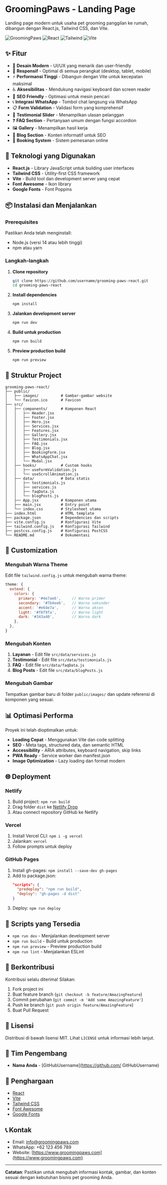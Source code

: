 # GroomingPaws - Landing Page

Landing page modern untuk usaha pet grooming panggilan ke rumah, dibangun dengan React.js, Tailwind CSS, dan Vite.

![GroomingPaws](https://img.shields.io/badge/GroomingPaws-Pet%20Grooming-blue) ![React](https://img.shields.io/badge/React-18.2.0-blue) ![Tailwind](https://img.shields.io/badge/Tailwind-3.3.0-38B2AC) ![Vite](https://img.shields.io/badge/Vite-4.3.0-646CFF)

## ✨ Fitur

- 🎨 **Desain Modern** - UI/UX yang menarik dan user-friendly
- 📱 **Responsif** - Optimal di semua perangkat (desktop, tablet, mobile)
- ⚡ **Performansi Tinggi** - Dibangun dengan Vite untuk kecepatan maksimal
- ♿ **Aksesibilitas** - Mendukung navigasi keyboard dan screen reader
- 🎯 **SEO Friendly** - Optimasi untuk mesin pencari
- 📞 **Integrasi WhatsApp** - Tombol chat langsung via WhatsApp
- 📋 **Form Validation** - Validasi form yang komprehensif
- 💬 **Testimonial Slider** - Menampilkan ulasan pelanggan
- ❓ **FAQ Section** - Pertanyaan umum dengan fungsi accordion
- 🖼️ **Gallery** - Menampilkan hasil kerja
- 📝 **Blog Section** - Konten informatif untuk SEO
- 📧 **Booking System** - Sistem pemesanan online

## 🚀 Teknologi yang Digunakan

- **React.js** - Library JavaScript untuk building user interfaces
- **Tailwind CSS** - Utility-first CSS framework
- **Vite** - Build tool dan development server yang cepat
- **Font Awesome** - Ikon library
- **Google Fonts** - Font Poppins

## 📦 Instalasi dan Menjalankan

### Prerequisites

Pastikan Anda telah menginstall:

- Node.js (versi 14 atau lebih tinggi)
- npm atau yarn

### Langkah-langkah

1. **Clone repository**

   ```bash
   git clone https://github.com/username/grooming-paws-react.git
   cd grooming-paws-react
   ```

2. **Install dependencies**

   ```bash
   npm install
   ```

3. **Jalankan development server**

   ```bash
   npm run dev
   ```

4. **Build untuk production**

   ```bash
   npm run build
   ```

5. **Preview production build**
   ```bash
   npm run preview
   ```

## 📁 Struktur Project

```
grooming-paws-react/
├── public/
│   ├── images/          # Gambar-gambar website
│   └── favicon.ico      # Favicon
├── src/
│   ├── components/      # Komponen React
│   │   ├── Header.jsx
│   │   ├── Footer.jsx
│   │   ├── Hero.jsx
│   │   ├── Services.jsx
│   │   ├── Features.jsx
│   │   ├── Gallery.jsx
│   │   ├── Testimonials.jsx
│   │   ├── FAQ.jsx
│   │   ├── Blog.jsx
│   │   ├── BookingForm.jsx
│   │   ├── WhatsAppChat.jsx
│   │   └── Modal.jsx
│   ├── hooks/           # Custom hooks
│   │   ├── useFormValidation.js
│   │   └── useScrollAnimation.js
│   ├── data/            # Data statis
│   │   ├── testimonials.js
│   │   ├── services.js
│   │   ├── faqData.js
│   │   └── blogPosts.js
│   ├── App.jsx          # Komponen utama
│   ├── main.jsx         # Entry point
│   └── index.css        # Stylesheet utama
├── index.html           # HTML template
├── package.json         # Dependencies dan scripts
├── vite.config.js       # Konfigurasi Vite
├── tailwind.config.js   # Konfigurasi Tailwind
├── postcss.config.js    # Konfigurasi PostCSS
└── README.md            # Dokumentasi
```

## 🎨 Customization

### Mengubah Warna Theme

Edit file `tailwind.config.js` untuk mengubah warna theme:

```js
theme: {
  extend: {
    colors: {
      primary: '#4e7ae6',     // Warna primer
      secondary: '#7b4ee6',   // Warna sekunder
      accent: '#e64e7a',      // Warna aksen
      light: '#f8f9fa',       // Warna light
      dark: '#343a40',        // Warna dark
    },
  },
}
```

### Mengubah Konten

1. **Layanan** - Edit file `src/data/services.js`
2. **Testimonial** - Edit file `src/data/testimonials.js`
3. **FAQ** - Edit file `src/data/faqData.js`
4. **Blog Posts** - Edit file `src/data/blogPosts.js`

### Mengubah Gambar

Tempatkan gambar baru di folder `public/images/` dan update referensi di komponen yang sesuai.

## 📊 Optimasi Performa

Proyek ini telah dioptimalkan untuk:

- **Loading Cepat** - Menggunakan Vite dan code splitting
- **SEO** - Meta tags, structured data, dan semantic HTML
- **Accessibility** - ARIA attributes, keyboard navigation, skip links
- **PWA Ready** - Service worker dan manifest.json
- **Image Optimization** - Lazy loading dan format modern

## 🌐 Deployment

### Netlify

1. Build project: `npm run build`
2. Drag folder `dist` ke [Netlify Drop](https://app.netlify.com/drop)
3. Atau connect repository GitHub ke Netlify

### Vercel

1. Install Vercel CLI: `npm i -g vercel`
2. Jalankan: `vercel`
3. Follow prompts untuk deploy

### GitHub Pages

1. Install gh-pages: `npm install --save-dev gh-pages`
2. Add to package.json:
   ```json
   "scripts": {
     "predeploy": "npm run build",
     "deploy": "gh-pages -d dist"
   }
   ```
3. Deploy: `npm run deploy`

## 📝 Scripts yang Tersedia

- `npm run dev` - Menjalankan development server
- `npm run build` - Build untuk production
- `npm run preview` - Preview production build
- `npm run lint` - Menjalankan ESLint

## 🤝 Berkontribusi

Kontribusi selalu diterima! Silakan:

1. Fork project ini
2. Buat feature branch (`git checkout -b feature/AmazingFeature`)
3. Commit perubahan (`git commit -m 'Add some AmazingFeature'`)
4. Push ke branch (`git push origin feature/AmazingFeature`)
5. Buat Pull Request

## 📄 Lisensi

Distribusi di bawah lisensi MIT. Lihat `LICENSE` untuk informasi lebih lanjut.

## 👥 Tim Pengembang

- **Nama Anda** - [GitHubUsername](https://github.com/ GitHubUsername)

## 🙏 Penghargaan

- [React](https://reactjs.org/)
- [Vite](https://vitejs.dev/)
- [Tailwind CSS](https://tailwindcss.com/)
- [Font Awesome](https://fontawesome.com/)
- [Google Fonts](https://fonts.google.com/)

## 📞 Kontak

- Email: info@groomingpaws.com
- WhatsApp: +62 123 456 789
- Website: [https://www.groomingpaws.com](https://www.groomingpaws.com)

---

**Catatan**: Pastikan untuk mengubah informasi kontak, gambar, dan konten sesuai dengan kebutuhan bisnis pet grooming Anda.

